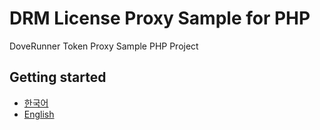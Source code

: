 # DRM License Proxy Sample for PHP

DoveRunner Token Proxy Sample PHP Project

## Getting started
- [한국어](doc/README.ko.md)
- [English](doc/README.en.md)
